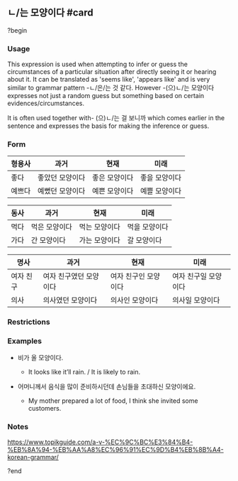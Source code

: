 ## ㄴ/는 모양이다 #card
?begin
### Usage
This expression is used when attempting to infer or guess the circumstances of a particular situation after directly seeing it or hearing about it. It can be translated as 'seems like', 'appears like' and is very similar to grammar pattern -ㄴ/은/는 것 같다. However -(으)ㄴ/는 모양이다 expresses not just a random guess but something based on certain evidences/circumstances.

It is often used together with- (으)ㄴ/는 걸 보니까 which comes earlier in the sentence and expresses the basis for making the inference or guess.
### Form
| 형용사 | 과거       | 현재      | 미래      |
| --- | -------- | ------- | ------- |
| 좋다  | 좋았던 모양이다 | 좋은 모양이다 | 좋을 모양이다 |
| 예쁘다 | 예뻤던 모양이다 | 예쁜 모양이다 | 예쁠 모양이다 |

| 동사  | 과거      | 현재      | 미래      |
| --- | ------- | ------- | ------- |
| 먹다  | 먹은 모양이다 | 먹는 모양이다 | 먹을 모양이다 |
| 가다  | 간 모양이다  | 가는 모양이다 | 갈 모양이다  |

| 명사    | 과거           | 현재          | 미래          |
| ----- | ------------ | ----------- | ----------- |
| 여자 친구 | 여자 친구였던 모양이다 | 여자 친구인 모양이다 | 여자 친구일 모양이다 |
| 의사    | 의사였던 모양이다    | 의사인 모양이다    | 의사일 모양이다    |
### Restrictions
### Examples
* 비가 올 모양이다.
	* It looks like it’ll rain. / It is likely to rain.

* 어머니께서 음식을 많이 준비하시던데 손님들을 초대하신 모양이에요.
	* My mother prepared a lot of food, I think she invited some customers.
### Notes
https://www.topikguide.com/a-v-%EC%9C%BC%E3%84%B4-%EB%8A%94-%EB%AA%A8%EC%96%91%EC%9D%B4%EB%8B%A4-korean-grammar/
<!--SR:!2025-09-06,25,230-->
?end
